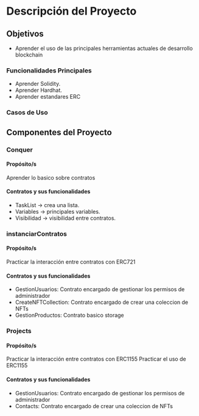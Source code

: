 # Descripción del Proyecto

## Objetivos

- Aprender el uso de las principales herramientas actuales de desarrollo blockchain

### Funcionalidades Principales

- Aprender Solidity.
- Aprender Hardhat.
- Aprender estandares ERC

### Casos de Uso

## Componentes del Proyecto

### Conquer

#### Propósito/s

Aprender lo basico sobre contratos

#### Contratos y sus funcionalidades

- TaskList -> crea una lista.
- Variables -> principales variables.
- Visibilidad -> visibilidad entre contratos.

### instanciarContratos

#### Propósito/s

Practicar la interacción entre contratos con ERC721

#### Contratos y sus funcionalidades

- GestionUsuarios: Contrato encargado de gestionar los permisos de administrador
- CreateNFTCollection: Contrato encargado de crear una coleccion de NFTs
- GestionProductos: Contrato basico storage

### Projects

#### Propósito/s

Practicar la interacción entre contratos con ERC1155
Practicar el uso de ERC1155

#### Contratos y sus funcionalidades

- GestionUsuarios: Contrato encargado de gestionar los permisos de administrador
- Contacts: Contrato encargado de crear una coleccion de NFTs


